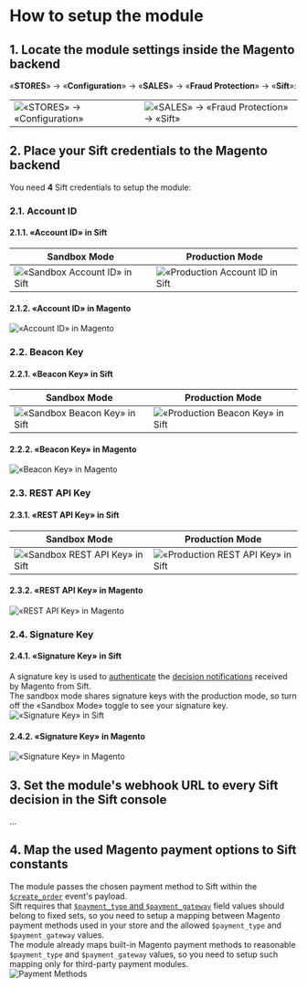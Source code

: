 # How to setup the module
## 1. Locate the module settings inside the Magento backend 
«**STORES**» → «**Configuration**» → «**SALES**» → «**Fraud Protection**» → «**Sift**»: 
<table><tr>
	<td><img alt='«STORES» → «Configuration»' src='doc/magento/stores--configuration.png'/></td>
	<td><img alt='«SALES» → «Fraud Protection» → «Sift»' src='doc/magento/sales--fraud-protection--sift.png'/></td>
</tr></table>

## 2. Place your Sift credentials to the Magento backend
You need **4** Sift credentials to setup the module:
### 2.1. Account ID
#### 2.1.1. «Account ID» in Sift
<table>
	<thead><tr><th>Sandbox Mode</th><th>Production Mode</th></tr></thead>
	<tbody><tr>
		<td><img alt='«Sandbox Account ID» in Sift' src='doc/sift/credentials/sandbox/account-id.png'/></td>
		<td><img alt='«Production Account ID in Sift' src='doc/sift/credentials/production/account-id.png'/></td>
	</tr></tbody>
</table>

#### 2.1.2. «Account ID» in Magento
<img alt='«Account ID» in Magento' src='doc/magento/credentials/account-id.png'/>

### 2.2. Beacon Key
#### 2.2.1. «Beacon Key» in Sift
<table>
	<thead><tr><th>Sandbox Mode</th><th>Production Mode</th></tr></thead>
	<tbody><tr>
		<td><img alt='«Sandbox Beacon Key» in Sift' src='doc/sift/credentials/sandbox/beacon-key.png'/></td>
		<td><img alt='«Production Beacon Key» in Sift' src='doc/sift/credentials/production/beacon-key.png'/></td>
	</tr></tbody>
</table>

#### 2.2.2. «Beacon Key» in Magento
<img alt='«Beacon Key» in Magento' src='doc/magento/credentials/beacon-key.png'/>

### 2.3. REST API Key
#### 2.3.1. «REST API Key» in Sift
<table>
	<thead><tr><th>Sandbox Mode</th><th>Production Mode</th></tr></thead>
	<tbody><tr>
		<td><img alt='«Sandbox REST API Key» in Sift' src='doc/sift/credentials/sandbox/rest-api-key.png'/></td>
		<td><img alt='«Production REST API Key» in Sift' src='doc/sift/credentials/production/rest-api-key.png'/></td>
	</tr></tbody>
</table>

#### 2.3.2. «REST API Key» in Magento
<img alt='«REST API Key» in Magento' src='doc/magento/credentials/rest-api-key.png'/>

### 2.4. Signature Key
#### 2.4.1. «Signature Key» in Sift
A signature key is used to [authenticate](https://sift.com/developers/docs/php/decisions-api/decision-webhooks/authentication) the [decision notifications](https://sift.com/developers/docs/php/decisions-api/decision-webhooks) received by Magento from Sift.  
The sandbox mode shares signature keys with the production mode, so turn off the «Sandbox Mode» toggle to see your signature key.
<img alt='«Signature Key» in Sift' src='doc/sift/credentials/signature-key.png'/>

#### 2.4.2. «Signature Key» in Magento
<img alt='«Signature Key» in Magento' src='doc/magento/credentials/signature-key.png'/>

## 3. Set the module's webhook URL to every Sift decision in the Sift console
...

## 4. Map the used Magento payment options to Sift constants
The module passes the chosen payment method to Sift within the [`$create_order`](https://sift.com/developers/docs/curl/events-api/reserved-events/create-order) event's payload.  
Sift requires that [`$payment_type` and `$payment_gateway`](https://sift.com/developers/docs/curl/events-api/complex-field-types/payment-method) field values should belong to fixed sets, so you need to setup a mapping between Magento payment methods used in your store and the allowed `$payment_type` and `$payment_gateway` values.  
The module already maps built-in Magento payment methods to reasonable `$payment_type` and `$payment_gateway` values, so you need to setup such mapping only for third-party payment modules.  
<img alt='Payment Methods' src='doc/magento/payment-methods.png'/>  